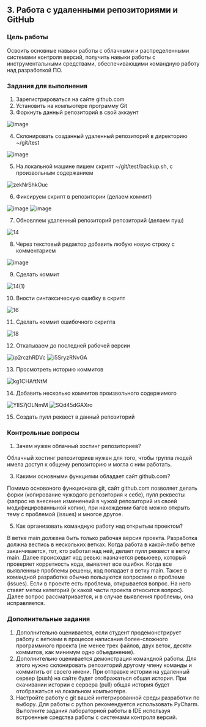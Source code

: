 <!----- Conversion time: 1.115 seconds.


Using this Markdown file:

1. Cut and paste this output into your source file.
2. See the notes and action items below regarding this conversion run.
3. Check the rendered output (headings, lists, code blocks, tables) for proper
   formatting and use a linkchecker before you publish this page.

Conversion notes:

* Docs to Markdown version 1.0β17
* Wed Sep 18 2019 01:01:48 GMT-0700 (PDT)
* Source doc: https://docs.google.com/open?id=1sIorEva0JHPGjUlZBihoiGIootksj8HqQUjW8Vota0c
----->

## 3. Работа с удаленными репозиториями и GitHub


### Цель работы

Освоить основные навыки работы с облачными и распределенными системами контроля версий, получить навыки работы с инструментальными средствами, обеспечивающими командную работу над разработкой ПО.


### Задания для выполнения



1. Зарегистрироваться на сайте github.com
2. Установить на компьютере программу Git
3. Форкнуть данный репозиторий в свой аккаунт

![image](https://user-images.githubusercontent.com/70904778/140100760-e82ade7a-1752-4e30-9583-648a0aca71d4.png)

4. Склонировать созданный удаленный репозиторий в директорию ~/git/test

![image](https://user-images.githubusercontent.com/70904778/140102168-af5a0d77-c26d-41cf-b70b-715c84e7ed13.png)

5. На локальной машине пишем скрипт ~/git/test/backup.sh, с произвольным содержанием

![zekNrShkOuc](https://user-images.githubusercontent.com/70904778/140171753-4a43e5f5-d262-43c0-aafa-db00cf72b88d.jpg)


6. Фиксируем скрипт в репозитории (делаем коммит)

![image](https://user-images.githubusercontent.com/70904778/140136035-4c797d1c-5837-4d10-b0e8-5d53953d446a.png)
![image](https://user-images.githubusercontent.com/70904778/140136454-3d21cb0a-449f-4afc-9a59-70dd8e06e843.png)

7. Обновляем удаленный репозиторий репозиторий (делаем пуш)

![14](https://user-images.githubusercontent.com/70904778/140168810-dd1abd1a-759a-40c2-b063-a29c945942a4.jpg)

8. Через текстовый редактор добавить любую новую строку с комментарием

![image](https://user-images.githubusercontent.com/70904778/140163180-7d614928-43d4-468c-ad29-5ce4f4d2b3a3.png)

9. Сделать коммит

![14(1)](https://user-images.githubusercontent.com/70904778/140168921-f680d4a9-c3ef-4120-9ae9-84f6c0effb8c.jpg)

10. Вности синтаксическую ошибку в скрипт

![16](https://user-images.githubusercontent.com/70904778/140168991-bde744b5-06e8-47d7-af09-22c82484256d.jpg)

11. Сделать коммит ошибочного скрипта

![18](https://user-images.githubusercontent.com/70904778/140169152-cb068750-5a08-444e-8bbc-0c54485921f6.jpg)

12. Откатываем до последней рабочей версии

![ip2rczhRDVc](https://user-images.githubusercontent.com/70904778/140169223-4613f878-1466-40f3-bbfd-cd5b66b24788.jpg)
![i5SryzRNvGA](https://user-images.githubusercontent.com/70904778/140169230-fdf7ef6d-9e58-487d-a93b-99b91b17daa7.jpg)

13. Просмотреть историю коммитов

![kg1CHAftNtM](https://user-images.githubusercontent.com/70904778/140169264-92b8eeed-8f59-4342-8987-8d6f5db61975.jpg)

14. Добавить несколько коммитов произвольного содержимого

![YIlS7jOLNmM](https://user-images.githubusercontent.com/70904778/140169363-af81783b-6c29-4f42-a6f0-f2f67cd6951a.jpg)
![SQd45dGAXro](https://user-images.githubusercontent.com/70904778/140170914-2e5c665b-d077-4a06-8321-3025922f30d6.jpg)

15. Создать пулл реквест в данный репозиторий


### Контрольные вопросы



1. Зачем нужен облачный хостинг репозиториев?

Облачный хостинг репозиториев нужен для того, чтобы группа людей имела доступ к общему репозиторию и могла с ним работать.

3. Какими основными функциями обладает сайт github.com?

Помимо основоного функционала git, сайт github.com позволяет делать форки (копирование чужодого репозитория к себе), пулл реквесты (запрос на внесение измененеий в чужой репозиторий из своей модифицированныной копии), при нахождении багов можно открыть тему с проблемой (issues) и многое другое.

5. Как организовать командную работу над открытым проектом?

В ветке main должена быть только рабочая версия проекта. Разработка должна вестись в нескольких ветках. Когда работа в какой-либо ветке заканчивается, тот, кто работал над ней, делает пулл реквест в ветку main. Далее происходит код ревью: назначется ревьюеер, который проверяет корретность кода, выявляет все ошибки. Когда все выявленные проблемы решены, код попадает в ветку main. Также в командной разработке обычно пользуются вопросами о проблеме (issues). Если в проекте есть проблема, открывается вопрос. На него ставят метки категорий (к какой части проекта относится вопрос). Далее вопрос рассматривается, и в случае выявления проблемы, она исправляется.

### Дополнительные задания



1. Дополнительно оценивается, если студент продемонстрирует работу с ветками в процессе написания более-сложного программного проекта (не менее трех файлов, двух веток, десяти коммитов, как минимум одно объединение).
2. Дополнительно оценивается демонстрация командной работы. Для этого нужно склонировать репозиторий другому члену команды и коммитить от своего имени. При отправке истории на удаленный сервер (push) на сайте будет отображаться общая история. При скачивании истории с сервера (pull) общая история будет отображаться на локальном компьютере.
3. Настройте работу с git вашей интегрированной среды разработки по выбору. Для работы с python рекомендуется использовать PyCharm. Выполните задания лабораторной работы в IDE используя встроенные средства работы с системами контроля версий.

<!-- Docs to Markdown version 1.0β17 -->

